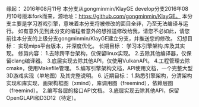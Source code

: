 缘起：
2016年08月11号
	本分支从gongminmin/KlayGE develop分支2016年08月10号版本fork而来，源地址：https://github.com/gongminmin/KlayGE。
	本分支主要是学习游戏引擎，意味着本分支将被修改的面目全非，乃至无法编译与运行。
	如有意外见到此分支的编程者意外的想推送修改给我，请您不必如此，请您前往本分支的上级分支gongminmin/KlayGE建立分支，并推送您的修改。
幻想目标：
	实现mips平台版本，并深度优化。
长期目标：
	学习本引擎架构.库及其实现。
修剪内容：
	1.去除跨平台架构，仅保留linux实现。
	2.去除其他编译器，仅保留clang编译器。
	3.底层实现去除其他API，仅使用VulkanAPI。
	4.工程管理去除cmake，使用Makefile管理。
	5.编写引擎架构文档，API使用文档，一个完整大型3D游戏实现（单地图）及其完整说明。
	6.
近期目标：
	1.熟悉引擎架构，分清架构实现和库实现，画架构框图（xmind），库调用图（freemind），依赖层图（freemind）。
	2.编写各层的接口API文档。
	3.底层实现去除其他API，保留OpenGLAPI和D3D12（待定）。
	
